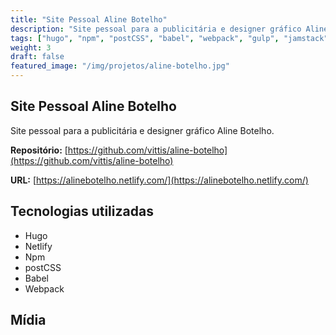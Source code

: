 ```yaml
---
title: "Site Pessoal Aline Botelho"
description: "Site pessoal para a publicitária e designer gráfico Aline Botelho."
tags: ["hugo", "npm", "postCSS", "babel", "webpack", "gulp", "jamstack"]
weight: 3
draft: false
featured_image: "/img/projetos/aline-botelho.jpg"
---
```


## Site Pessoal Aline Botelho

Site pessoal para a publicitária e designer gráfico Aline Botelho.

**Repositório:** [https://github.com/vittis/aline-botelho](https://github.com/vittis/aline-botelho)

**URL:** [https://alinebotelho.netlify.com/](https://alinebotelho.netlify.com/)


## Tecnologias utilizadas

* Hugo
* Netlify
* Npm
* postCSS
* Babel
* Webpack

## Mídia